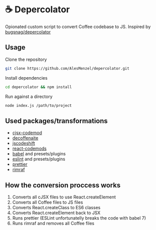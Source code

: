 # ☕ Depercolator

Opionated custom script to convert Coffee codebase to JS. Inspired by [bugsnag/depercolator](https://github.com/bugsnag/depercolator)

## Usage

Clone the repository

```bash
git clone https://github.com/AlesMenzel/depercolator.git
```

Install dependencies

```bash
cd depercolator && npm install
```

Run against a directory

```bash
node index.js /path/to/project
```

## Used packages/transformations

- [cjsx-codemod](https://github.com/jsdf/cjsx-codemod)
- [decoffenaite](https://github.com/decaffeinate/decaffeinate)
- [jscodeshift](https://github.com/facebook/jscodeshift)
- [react-codemods](https://github.com/reactjs/react-codemod)
- [babel](https://github.com/babel/babel) and presets/plugins
- [eslint](https://github.com/eslint/eslint) and presets/plugins
- [prettier](https://github.com/prettier/prettier)
- [rimraf](https://github.com/isaacs/rimraf)

## How the conversion proccess works

 1. Converts all cJSX files to use React.createElement
 1. Converts all Coffee files to JS files
 1. Converts React.createClass to ES6 classes
 1. Converts React.createElement back to JSX
 1. Runs prettier (ESLint unfortunatelly breaks the code with babel 7)
 1. Runs rimraf and removes all Coffee files
